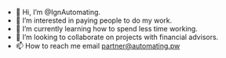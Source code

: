 - 👋 Hi, I’m @IgnAutomating.
- 👀 I’m interested in paying people to do my work.
- 🌱 I’m currently learning how to spend less time working.
- 💞️ I’m looking to collaborate on projects with financial advisors.
- 📫 How to reach me email partner@automating.pw

<!---
IgnAutomating/IgnAutomating is a ✨ special ✨ repository because its `README.md` (this file) appears on your GitHub profile.
You can click the Preview link to take a look at your changes.
--->
